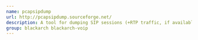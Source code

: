 ```yaml
---
name: pcapsipdump
url: http://pcapsipdump.sourceforge.net/
description: A tool for dumping SIP sessions (+RTP traffic, if available) to disk in a fashion similar to 'tcpdump -w' (format is exactly the same), but one file per sip session (even if there is thousands of concurrent SIP sessions).
group: blackarch blackarch-voip
---
```


